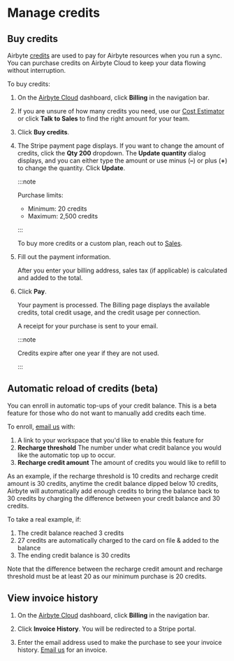 # Manage credits

## Buy credits

Airbyte [credits](https://airbyte.com/pricing) are used to pay for Airbyte resources when you run a sync. You can purchase credits on Airbyte Cloud to keep your data flowing without interruption. 

To buy credits:

1. On the [Airbyte Cloud](http://cloud.airbyte.com) dashboard, click **Billing** in the navigation bar.

2. If you are unsure of how many credits you need, use our [Cost Estimator](https://cost.airbyte.com/) or click **Talk to Sales** to find the right amount for your team.

3. Click **Buy credits**.

4. The Stripe payment page displays. If you want to change the amount of credits, click the **Qty 200** dropdown. The **Update quantity** dialog displays, and you can either type the amount or use minus (**–**) or plus (**+**) to change the quantity. Click **Update**. 

    :::note 

    Purchase limits:
    * Minimum: 20 credits
    * Maximum: 2,500 credits

    :::

    To buy more credits or a custom plan, reach out to [Sales](https://airbyte.com/talk-to-sales).

5. Fill out the payment information. 
    
    After you enter your billing address, sales tax (if applicable) is calculated and added to the total.

6. Click **Pay**.
    
    Your payment is processed. The Billing page displays the available credits, total credit usage, and the credit usage per connection. 

    A receipt for your purchase is sent to your email. 

    :::note 

    Credits expire after one year if they are not used.

    :::

## Automatic reload of credits (beta)

You can enroll in automatic top-ups of your credit balance. This is a beta feature for those who do not want to manually add credits each time.

To enroll, [email us](mailto:natalie@airbyte.io) with:

1. A link to your workspace that you'd like to enable this feature for
2. **Recharge threshold** The number under what credit balance you would like the automatic top up to occur.
3. **Recharge credit amount** The amount of credits you would like to refill to

As an example, if the recharge threshold is 10 credits and recharge credit amount is 30 credits, anytime the credit balance dipped below 10 credits, Airbyte will automatically add enough credits to bring the balance back to 30 credits by charging the difference between your credit balance and 30 credits. 

To take a real example, if:
1. The credit balance reached 3 credits
2. 27 credits are automatically charged to the card on file & added to the balance
3. The ending credit balance is 30 credits

Note that the difference between the recharge credit amount and recharge threshold must be at least 20 as our minimum purchase is 20 credits. 

## View invoice history

1. On the [Airbyte Cloud](http://cloud.airbyte.com) dashboard, click **Billing** in the navigation bar.

2. Click **Invoice History**. You will be redirected to a Stripe portal.

3. Enter the email address used to make the purchase to see your invoice history. [Email us](mailto:ar@airbyte.io) for an invoice.